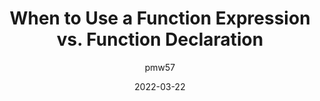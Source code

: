 ---
author: pmw57
date: 2022-03-22
publisher: sitepointdotcom
tags:
  - javascript
  - comparisons
target_url: https://www.sitepoint.com/when-to-use-a-function-expression-vs-function-declaration/
title: When to Use a Function Expression vs. Function Declaration
---